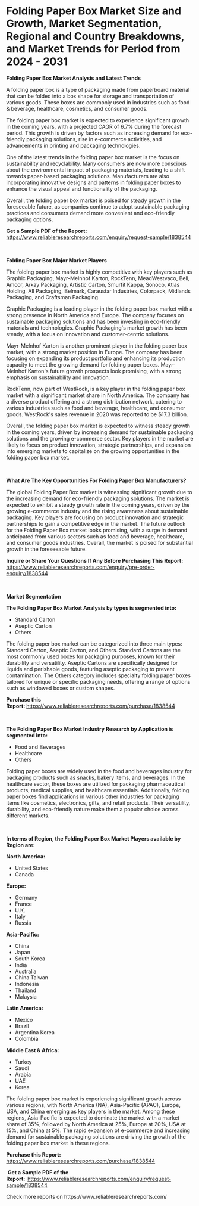 <p><h1>Folding Paper Box Market Size and Growth, Market Segmentation, Regional and Country Breakdowns, and Market Trends for Period from 2024 -  2031</h1></p><p><strong>Folding Paper Box Market Analysis and Latest Trends</strong></p>
<p><p>A folding paper box is a type of packaging made from paperboard material that can be folded into a box shape for storage and transportation of various goods. These boxes are commonly used in industries such as food & beverage, healthcare, cosmetics, and consumer goods.</p><p>The folding paper box market is expected to experience significant growth in the coming years, with a projected CAGR of 6.7% during the forecast period. This growth is driven by factors such as increasing demand for eco-friendly packaging solutions, rise in e-commerce activities, and advancements in printing and packaging technologies.</p><p>One of the latest trends in the folding paper box market is the focus on sustainability and recyclability. Many consumers are now more conscious about the environmental impact of packaging materials, leading to a shift towards paper-based packaging solutions. Manufacturers are also incorporating innovative designs and patterns in folding paper boxes to enhance the visual appeal and functionality of the packaging.</p><p>Overall, the folding paper box market is poised for steady growth in the foreseeable future, as companies continue to adopt sustainable packaging practices and consumers demand more convenient and eco-friendly packaging options.</p></p>
<p><strong>Get a Sample PDF of the Report:&nbsp;</strong> <a href="https://www.reliableresearchreports.com/enquiry/request-sample/1838544">https://www.reliableresearchreports.com/enquiry/request-sample/1838544</a></p>
<p>&nbsp;</p>
<p><strong>Folding Paper Box Major Market Players</strong></p>
<p><p>The folding paper box market is highly competitive with key players such as Graphic Packaging, Mayr-Melnhof Karton, RockTenn, MeadWestvaco, Bell, Amcor, Arkay Packaging, Artistic Carton, Smurfit Kappa, Sonoco, Atlas Holding, All Packaging, Belmark, Caraustar Industries, Colorpack, Midlands Packaging, and Craftsman Packaging.</p><p>Graphic Packaging is a leading player in the folding paper box market with a strong presence in North America and Europe. The company focuses on sustainable packaging solutions and has been investing in eco-friendly materials and technologies. Graphic Packaging's market growth has been steady, with a focus on innovation and customer-centric solutions.</p><p>Mayr-Melnhof Karton is another prominent player in the folding paper box market, with a strong market position in Europe. The company has been focusing on expanding its product portfolio and enhancing its production capacity to meet the growing demand for folding paper boxes. Mayr-Melnhof Karton's future growth prospects look promising, with a strong emphasis on sustainability and innovation.</p><p>RockTenn, now part of WestRock, is a key player in the folding paper box market with a significant market share in North America. The company has a diverse product offering and a strong distribution network, catering to various industries such as food and beverage, healthcare, and consumer goods. WestRock's sales revenue in 2020 was reported to be $17.3 billion.</p><p>Overall, the folding paper box market is expected to witness steady growth in the coming years, driven by increasing demand for sustainable packaging solutions and the growing e-commerce sector. Key players in the market are likely to focus on product innovation, strategic partnerships, and expansion into emerging markets to capitalize on the growing opportunities in the folding paper box market.</p></p>
<p>&nbsp;</p>
<p><strong>What Are The Key Opportunities For Folding Paper Box Manufacturers?</strong></p>
<p><p>The global Folding Paper Box market is witnessing significant growth due to the increasing demand for eco-friendly packaging solutions. The market is expected to exhibit a steady growth rate in the coming years, driven by the growing e-commerce industry and the rising awareness about sustainable packaging. Key players are focusing on product innovation and strategic partnerships to gain a competitive edge in the market. The future outlook for the Folding Paper Box market looks promising, with a surge in demand anticipated from various sectors such as food and beverage, healthcare, and consumer goods industries. Overall, the market is poised for substantial growth in the foreseeable future.</p></p>
<p><strong>Inquire or Share Your Questions If Any Before Purchasing This Report:</strong> <a href="https://www.reliableresearchreports.com/enquiry/pre-order-enquiry/1838544">https://www.reliableresearchreports.com/enquiry/pre-order-enquiry/1838544</a></p>
<p>&nbsp;</p>
<p><strong>Market Segmentation</strong></p>
<p><strong>The Folding Paper Box Market Analysis by types is segmented into:</strong></p>
<p><ul><li>Standard Carton</li><li>Aseptic Carton</li><li>Others</li></ul></p>
<p><p>The folding paper box market can be categorized into three main types: Standard Carton, Aseptic Carton, and Others. Standard Cartons are the most commonly used boxes for packaging purposes, known for their durability and versatility. Aseptic Cartons are specifically designed for liquids and perishable goods, featuring aseptic packaging to prevent contamination. The Others category includes specialty folding paper boxes tailored for unique or specific packaging needs, offering a range of options such as windowed boxes or custom shapes.</p></p>
<p><strong>Purchase this Report:&nbsp;</strong><a href="https://www.reliableresearchreports.com/purchase/1838544">https://www.reliableresearchreports.com/purchase/1838544</a></p>
<p>&nbsp;</p>
<p><strong>The Folding Paper Box Market Industry Research by Application is segmented into:</strong></p>
<p><ul><li>Food and Beverages</li><li>Healthcare</li><li>Others</li></ul></p>
<p><p>Folding paper boxes are widely used in the food and beverages industry for packaging products such as snacks, bakery items, and beverages. In the healthcare sector, these boxes are utilized for packaging pharmaceutical products, medical supplies, and healthcare essentials. Additionally, folding paper boxes find applications in various other industries for packaging items like cosmetics, electronics, gifts, and retail products. Their versatility, durability, and eco-friendly nature make them a popular choice across different markets.</p></p>
<p>&nbsp;</p>
<p><strong>In terms of Region, the Folding Paper Box Market Players available by Region are:</strong></p>
<p>
    <p> <strong> North America: </strong>
        <ul>
            <li>United States</li>
            <li>Canada</li>
        </ul>
        </p> 
    <p> <strong> Europe: </strong>
        <ul>
            <li>Germany</li>
            <li>France</li>
            <li>U.K.</li>
            <li>Italy</li>
            <li>Russia</li>
        </ul>
        </p> 
    <p> <strong> Asia-Pacific: </strong>
        <ul>
            <li>China</li>
            <li>Japan</li>
            <li>South Korea</li>
            <li>India</li>
            <li>Australia</li>
            <li>China Taiwan</li>
            <li>Indonesia</li>
            <li>Thailand</li>
            <li>Malaysia</li>
        </ul>
        </p> 
    <p> <strong> Latin America: </strong>
        <ul>
            <li>Mexico</li>
            <li>Brazil</li>
            <li>Argentina Korea</li>
            <li>Colombia</li>
        </ul>
        </p> 
    <p> <strong> Middle East & Africa: </strong>
        <ul>
            <li>Turkey</li>
            <li>Saudi</li>
            <li>Arabia</li>
            <li>UAE</li>
            <li>Korea</li>
        </ul>
    </p>
    </p>
<p><p>The folding paper box market is experiencing significant growth across various regions, with North America (NA), Asia-Pacific (APAC), Europe, USA, and China emerging as key players in the market. Among these regions, Asia-Pacific is expected to dominate the market with a market share of 35%, followed by North America at 25%, Europe at 20%, USA at 15%, and China at 5%. The rapid expansion of e-commerce and increasing demand for sustainable packaging solutions are driving the growth of the folding paper box market in these regions.</p></p>
<p><strong>Purchase this Report: </strong><a href="https://www.reliableresearchreports.com/purchase/1838544">https://www.reliableresearchreports.com/purchase/1838544</a></p>
<p>&nbsp;<strong>Get a Sample PDF of the Report:&nbsp;&nbsp;</strong><a href="https://www.reliableresearchreports.com/enquiry/request-sample/1838544">https://www.reliableresearchreports.com/enquiry/request-sample/1838544</a></p>
<p><strong></strong></p>
<p>Check more reports on https://www.reliableresearchreports.com/</p>